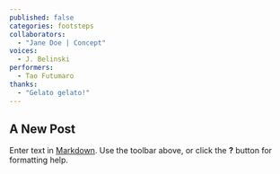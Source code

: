 ```yaml
---
published: false
categories: footsteps
collaborators: 
  - "Jane Doe | Concept"
voices: 
  - J. Belinski
performers: 
  - Tao Futumaro
thanks: 
  - "Gelato gelato!"
---
```


## A New Post

Enter text in [Markdown](http://daringfireball.net/projects/markdown/). Use the toolbar above, or click the **?** button for formatting help.
